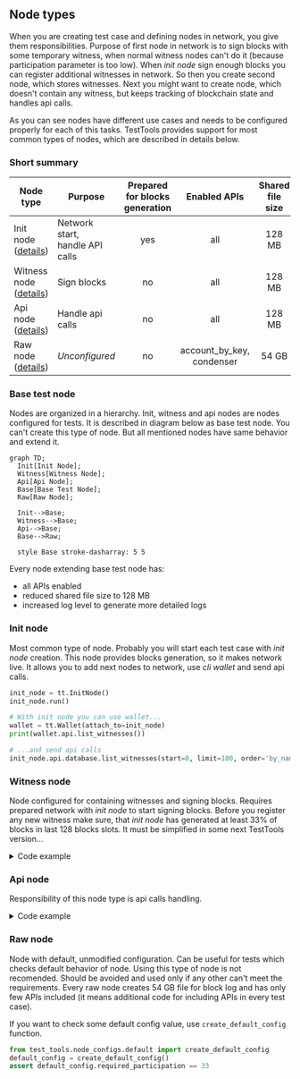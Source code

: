 ## Node types

When you are creating test case and defining nodes in network, you give them responsibilities. Purpose of first node in network is to sign blocks with some temporary witness, when normal witness nodes can't do it (because participation parameter is too low). When _init node_ sign enough blocks you can register additional witnesses in network. So then you create second node, which stores witnesses. Next you might want to create node, which doesn't contain any witness, but keeps tracking of blockchain state and handles api calls.

As you can see nodes have different use cases and needs to be configured properly for each of this tasks. TestTools provides support for most common types of nodes, which are described in details below.

### Short summary

| Node type                               | Purpose                            | Prepared<br>for blocks<br>generation | Enabled APIs                 | Shared<br>file size | Witness<br>plugin<br>enabled |
| --------------------------------------- | ---------------------------------- |:------------------------------------:|:----------------------------:|:-------------------:|:----------------------------:|
| Init node ([details](#init-node))       | Network start,<br>handle API calls | yes                                  | all                          | 128 MB              | yes                          |
| Witness node ([details](#witness-node)) | Sign blocks                        | no                                   | all                          | 128 MB              | yes                          |
| Api node ([details](#api-node))         | Handle api calls                   | no                                   | all                          | 128 MB              | no                           |
| Raw node ([details](#raw-node))         | _Unconfigured_                     | no                                   | account_by_key,<br>condenser | 54 GB               | yes                          |

### Base test node

Nodes are organized in a hierarchy. Init, witness and api nodes are nodes configured for tests. It is described in diagram below as base test node. You can't create this type of node. But all mentioned nodes have same behavior and extend it.

```mermaid
graph TD;
  Init[Init Node];
  Witness[Witness Node];
  Api[Api Node];
  Base[Base Test Node];
  Raw[Raw Node];

  Init-->Base;
  Witness-->Base;
  Api-->Base;
  Base-->Raw;

  style Base stroke-dasharray: 5 5
```

Every node extending base test node has:
- all APIs enabled
- reduced shared file size to 128 MB
- increased log level to generate more detailed logs

### Init node

Most common type of node. Probably you will start each test case with _init node_ creation. This node provides blocks generation, so it makes network live. It allows you to add next nodes to network, use _cli wallet_ and send api calls.

```python
init_node = tt.InitNode()
init_node.run()

# With init node you can use wallet...
wallet = tt.Wallet(attach_to=init_node)
print(wallet.api.list_witnesses())

# ...and send api calls
init_node.api.database.list_witnesses(start=0, limit=100, order='by_name')
```

### Witness node

Node configured for containing witnesses and signing blocks. Requires prepared network with _init node_ to start signing blocks. Before you register any new witness make sure, that _init node_ has generated at least 33% of blocks in last 128 blocks slots. It must be simplified in some next TestTools version...

<details>
<summary>Code example</summary>

```python
# Define network
network = tt.Network()
init_node = tt.InitNode(network=network)
witness_node = tt.WitnessNode(network=network, witnesses=['alice'])

network.run()

# Wait for 33% required participation (43 / 128 > 33%)
init_node.wait_for_block_with_number(43)

# Register witnesses
wallet = tt.Wallet(attach_to=init_node)
wallet.api.create_account('initminer', 'alice', '')
wallet.api.transfer_to_vesting('initminer', 'alice', '1000.000 TESTS')
wallet.api.update_witness(
    'alice', '', tt.Account('alice').public_key,
    {"account_creation_fee": "3.000 TESTS", "maximum_block_size": 65536, "sbd_interest_rate": 0}
)
```

For working real life example check:
https://gitlab.syncad.com/hive/hive/-/blob/develop/tests/functional/python_tests/fork_tests/test_transaction_with_multiple_operations.py
</details>

### Api node

Responsibility of this node type is api calls handling.

<details>
<summary>Code example</summary>

```python
# Define network
network = tt.Network()
init_node = tt.InitNode(network=network)
api_node = tt.ApiNode(network=network)
network.run()

# Send api calls
response = api_node.api.database.get_dynamic_global_properties()
print(response)
```
</details>

### Raw node

Node with default, unmodified configuration. Can be useful for tests which checks default behavior of node. Using this type of node is not recomended. Should be avoided and used only if any other can't meet the requirements. Every raw node creates 54 GB file for block log and has only few APIs included (it means additional code for including APIs in every test case).

If you want to check some default config value, use `create_default_config` function.
```python
from test_tools.node_configs.default import create_default_config
default_config = create_default_config()
assert default_config.required_participation == 33
```

